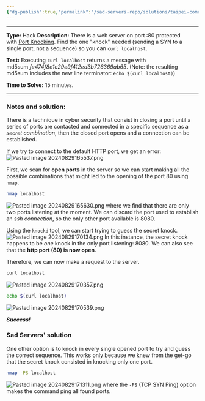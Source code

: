 ```yaml
---
{"dg-publish":true,"permalink":"/sad-servers-repo/solutions/taipei-come-a-knocking/","noteIcon":"1"}
---
```


---
**Type:** Hack
**Description:** There is a web server on port :80 protected with [Port Knocking](https://en.wikipedia.org/wiki/Port_knocking). Find the one "knock" needed (sending a SYN to a single port, not a sequence) so you can `curl localhost`.

**Test:** Executing `curl localhost` returns a message with md5sum _fe474f8e1c29e9f412ed3b726369ab65_. (Note: the resulting md5sum includes the new line terminator: `echo $(curl localhost)`)

**Time to Solve:** 15 minutes.

---
### Notes and solution:
There is a technique in cyber security that consist in closing a port until a series of ports are contacted and connected in a specific sequence as a _secret combination_, then the closed port opens and a connection can be established.

If we try to connect to the default HTTP port, we get an error:
![Pasted image 20240829165537.png](/img/user/Sad%20Servers%20repo/Solutions/Reference%20images/Pasted%20image%2020240829165537.png)

First, we scan for **open ports** in the server so we can start making all the possible combinations that might led to the opening of the port 80 using `nmap`.

```bash
nmap localhost
```
![Pasted image 20240829165630.png](/img/user/Sad%20Servers%20repo/Solutions/Reference%20images/Pasted%20image%2020240829165630.png)
where we find that there are only two ports listening at the moment. We can discard the port used to establish an _ssh connection_, so the only other port available is 8080.

Using the `knockd` tool, we can start trying to guess the secret knock.
![Pasted image 20240829170134.png](/img/user/Sad%20Servers%20repo/Solutions/Reference%20images/Pasted%20image%2020240829170134.png)
In this instance, the secret knock happens to be _one_ knock in the only port listening: 8080.
We can also see that the **http port (80) is now open**.

Therefore, we can now make a request to the server.

```bash
curl localhost
```
![Pasted image 20240829170357.png](/img/user/Sad%20Servers%20repo/Solutions/Reference%20images/Pasted%20image%2020240829170357.png)

```bash
echo $(curl localhost)
```
![Pasted image 20240829170539.png](/img/user/Sad%20Servers%20repo/Solutions/Reference%20images/Pasted%20image%2020240829170539.png)

___Success!___

### Sad Servers' solution
One other option is to knock in every single opened port to try and guess the correct sequence. This works only because we knew from the get-go that the secret knock consisted in knocking only one port.

```bash
nmap -PS localhost
```
![Pasted image 20240829171311.png](/img/user/Sad%20Servers%20repo/Solutions/Reference%20images/Pasted%20image%2020240829171311.png)
where the `-PS` (TCP SYN Ping) option makes the command ping all found ports.